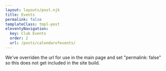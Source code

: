 ```yaml
---
layout: layouts/post.njk
title: Events
permalink: false
templateClass: tmpl-post
eleventyNavigation:
  key: Club Events
  order: 2
  url: /posts/calendarofevents/
---
```



We've overriden the url for use in the main page and set "permalink: false" so this does not get included in the site build.

